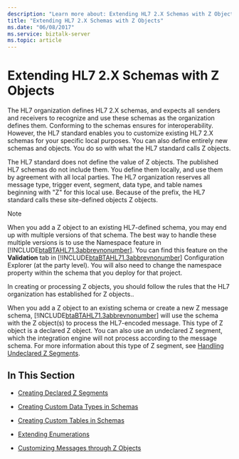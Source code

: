 ```yaml
---
description: "Learn more about: Extending HL7 2.X Schemas with Z Objects"
title: "Extending HL7 2.X Schemas with Z Objects"
ms.date: "06/08/2017"
ms.service: biztalk-server
ms.topic: article
---
```

# Extending HL7 2.X Schemas with Z Objects
The HL7 organization defines HL7 2.X schemas, and expects all senders and receivers to recognize and use these schemas as the organization defines them. Conforming to the schemas ensures for interoperability. However, the HL7 standard enables you to customize existing HL7 2.X schemas for your specific local purposes. You can also define entirely new schemas and objects. You do so with what the HL7 standard calls Z objects.  
  
 The HL7 standard does not define the value of Z objects. The published HL7 schemas do not include them. You define them locally, and use them by agreement with all local parties. The HL7 organization reserves all message type, trigger event, segment, data type, and table names beginning with "Z" for this local use. Because of the prefix, the HL7 standard calls these site-defined objects Z objects.  
  
> [!NOTE]
>  When you add a Z object to an existing HL7-defined schema, you may end up with multiple versions of that schema. The best way to handle these multiple versions is to use the Namespace feature in [!INCLUDE[btaBTAHL71.3abbrevnonumber](../../includes/btabtahl71-3abbrevnonumber-md.md)]. You can find this feature on the **Validation** tab in [!INCLUDE[btaBTAHL71.3abbrevnonumber](../../includes/btabtahl71-3abbrevnonumber-md.md)] Configuration Explorer (at the party level). You will also need to change the namespace property within the schema that you deploy for that project.  
  
 In creating or processing Z objects, you should follow the rules that the HL7 organization has established for Z objects..  
  
 When you add a Z object to an existing schema or create a new Z message schema, [!INCLUDE[btaBTAHL71.3abbrevnonumber](../../includes/btabtahl71-3abbrevnonumber-md.md)] will use the schema with the Z object(s) to process the HL7-encoded message. This type of Z object is a declared Z object. You can also use an undeclared Z segment, which the integration engine will not process according to the message schema. For more information about this type of Z segment, see [Handling Undeclared Z Segments](../../adapters-and-accelerators/accelerator-hl7/handling-undeclared-z-segments.md).  
  
## In This Section  
  
-   [Creating Declared Z Segments](../../adapters-and-accelerators/accelerator-hl7/creating-declared-z-segments.md)  
  
-   [Creating Custom Data Types in Schemas](../../adapters-and-accelerators/accelerator-hl7/creating-custom-data-types-in-schemas.md)  
  
-   [Creating Custom Tables in Schemas](../../adapters-and-accelerators/accelerator-hl7/creating-custom-tables-in-schemas.md)  
  
-   [Extending Enumerations](../../adapters-and-accelerators/accelerator-hl7/extending-enumerations.md)  
  
-   [Customizing Messages through Z Objects](../../adapters-and-accelerators/accelerator-hl7/customizing-messages-through-z-objects.md)
